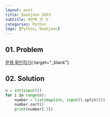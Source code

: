 ```yaml
---
layout: post
title: Baekjoon 2693
subtitle: N번째 큰 수
categories: Python
tags: [Python, Baekjoon]
---
```


## 01. Problem

[문제 확인하기](https://www.acmicpc.net/problem/2693){:target="_blank"}

## 02. Solution

```Python
n = int(input())
for i in range(n):
    number = list(map(int, input().split()))
    number.sort()
    print(number[-3])
```
